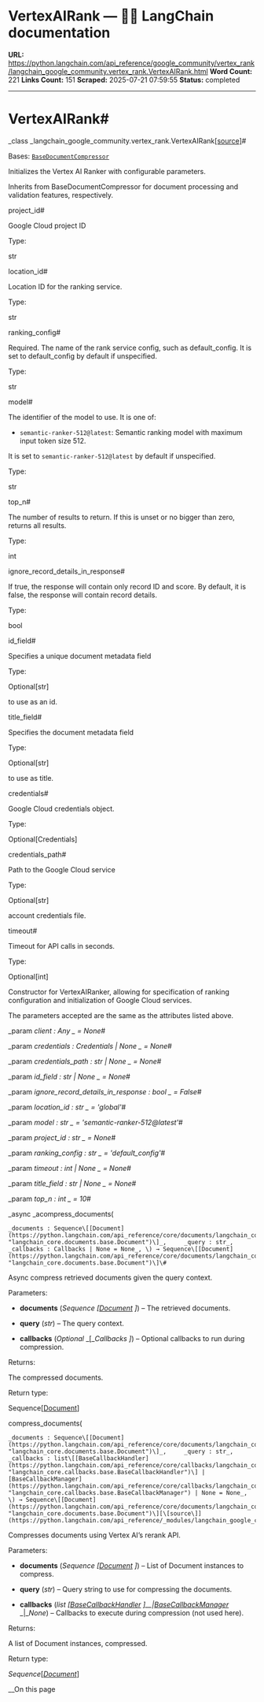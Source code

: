 # VertexAIRank — 🦜🔗 LangChain  documentation

**URL:** https://python.langchain.com/api_reference/google_community/vertex_rank/langchain_google_community.vertex_rank.VertexAIRank.html
**Word Count:** 221
**Links Count:** 151
**Scraped:** 2025-07-21 07:59:55
**Status:** completed

---

# VertexAIRank\#

_class _langchain\_google\_community.vertex\_rank.VertexAIRank[\[source\]](https://python.langchain.com/api_reference/_modules/langchain_google_community/vertex_rank.html#VertexAIRank)\#     

Bases: [`BaseDocumentCompressor`](https://python.langchain.com/api_reference/core/documents/langchain_core.documents.compressor.BaseDocumentCompressor.html#langchain_core.documents.compressor.BaseDocumentCompressor "langchain_core.documents.compressor.BaseDocumentCompressor")

Initializes the Vertex AI Ranker with configurable parameters.

Inherits from BaseDocumentCompressor for document processing and validation features, respectively.

project\_id\#     

Google Cloud project ID

Type:     

str

location\_id\#     

Location ID for the ranking service.

Type:     

str

ranking\_config\#     

Required. The name of the rank service config, such as default\_config. It is set to default\_config by default if unspecified.

Type:     

str

model\#     

The identifier of the model to use. It is one of:

  * `semantic-ranker-512@latest`: Semantic ranking model with maximum input token size 512.

It is set to `semantic-ranker-512@latest` by default if unspecified.

Type:     

str

top\_n\#     

The number of results to return. If this is unset or no bigger than zero, returns all results.

Type:     

int

ignore\_record\_details\_in\_response\#     

If true, the response will contain only record ID and score. By default, it is false, the response will contain record details.

Type:     

bool

id\_field\#     

Specifies a unique document metadata field

Type:     

Optional\[str\]

to use as an id.     

title\_field\#     

Specifies the document metadata field

Type:     

Optional\[str\]

to use as title.     

credentials\#     

Google Cloud credentials object.

Type:     

Optional\[Credentials\]

credentials\_path\#     

Path to the Google Cloud service

Type:     

Optional\[str\]

account credentials file.     

timeout\#     

Timeout for API calls in seconds.

Type:     

Optional\[int\]

Constructor for VertexAIRanker, allowing for specification of ranking configuration and initialization of Google Cloud services.

The parameters accepted are the same as the attributes listed above.

_param _client _: Any_ _ = None_\#     

_param _credentials _: Credentials | None_ _ = None_\#     

_param _credentials\_path _: str | None_ _ = None_\#     

_param _id\_field _: str | None_ _ = None_\#     

_param _ignore\_record\_details\_in\_response _: bool_ _ = False_\#     

_param _location\_id _: str_ _ = 'global'_\#     

_param _model _: str_ _ = 'semantic-ranker-512@latest'_\#     

_param _project\_id _: str_ _ = None_\#     

_param _ranking\_config _: str_ _ = 'default\_config'_\#     

_param _timeout _: int | None_ _ = None_\#     

_param _title\_field _: str | None_ _ = None_\#     

_param _top\_n _: int_ _ = 10_\#     

_async _acompress\_documents\(

    _documents : Sequence\[[Document](https://python.langchain.com/api_reference/core/documents/langchain_core.documents.base.Document.html#langchain_core.documents.base.Document "langchain_core.documents.base.Document")\]_,     _query : str_,     _callbacks : Callbacks | None = None_, \) → Sequence\[[Document](https://python.langchain.com/api_reference/core/documents/langchain_core.documents.base.Document.html#langchain_core.documents.base.Document "langchain_core.documents.base.Document")\]\#     

Async compress retrieved documents given the query context.

Parameters:     

  * **documents** \(_Sequence_ _\[_[_Document_](https://python.langchain.com/api_reference/core/documents/langchain_core.documents.base.Document.html#langchain_core.documents.base.Document "langchain_core.documents.base.Document") _\]_\) – The retrieved documents.

  * **query** \(_str_\) – The query context.

  * **callbacks** \(_Optional_ _\[__Callbacks_ _\]_\) – Optional callbacks to run during compression.

Returns:     

The compressed documents.

Return type:     

Sequence\[[Document](https://python.langchain.com/api_reference/core/documents/langchain_core.documents.base.Document.html#langchain_core.documents.base.Document "langchain_core.documents.base.Document")\]

compress\_documents\(

    _documents : Sequence\[[Document](https://python.langchain.com/api_reference/core/documents/langchain_core.documents.base.Document.html#langchain_core.documents.base.Document "langchain_core.documents.base.Document")\]_,     _query : str_,     _callbacks : list\[[BaseCallbackHandler](https://python.langchain.com/api_reference/core/callbacks/langchain_core.callbacks.base.BaseCallbackHandler.html#langchain_core.callbacks.base.BaseCallbackHandler "langchain_core.callbacks.base.BaseCallbackHandler")\] | [BaseCallbackManager](https://python.langchain.com/api_reference/core/callbacks/langchain_core.callbacks.base.BaseCallbackManager.html#langchain_core.callbacks.base.BaseCallbackManager "langchain_core.callbacks.base.BaseCallbackManager") | None = None_, \) → Sequence\[[Document](https://python.langchain.com/api_reference/core/documents/langchain_core.documents.base.Document.html#langchain_core.documents.base.Document "langchain_core.documents.base.Document")\][\[source\]](https://python.langchain.com/api_reference/_modules/langchain_google_community/vertex_rank.html#VertexAIRank.compress_documents)\#     

Compresses documents using Vertex AI’s rerank API.

Parameters:     

  * **documents** \(_Sequence_ _\[_[_Document_](https://python.langchain.com/api_reference/core/documents/langchain_core.documents.base.Document.html#langchain_core.documents.base.Document "langchain_core.documents.base.Document") _\]_\) – List of Document instances to compress.

  * **query** \(_str_\) – Query string to use for compressing the documents.

  * **callbacks** \(_list_ _\[_[_BaseCallbackHandler_](https://python.langchain.com/api_reference/core/callbacks/langchain_core.callbacks.base.BaseCallbackHandler.html#langchain_core.callbacks.base.BaseCallbackHandler "langchain_core.callbacks.base.BaseCallbackHandler") _\]__|_[_BaseCallbackManager_](https://python.langchain.com/api_reference/core/callbacks/langchain_core.callbacks.base.BaseCallbackManager.html#langchain_core.callbacks.base.BaseCallbackManager "langchain_core.callbacks.base.BaseCallbackManager") _|__None_\) – Callbacks to execute during compression \(not used here\).

Returns:     

A list of Document instances, compressed.

Return type:     

_Sequence_\[[_Document_](https://python.langchain.com/api_reference/core/documents/langchain_core.documents.base.Document.html#langchain_core.documents.base.Document "langchain_core.documents.base.Document")\]

__On this page